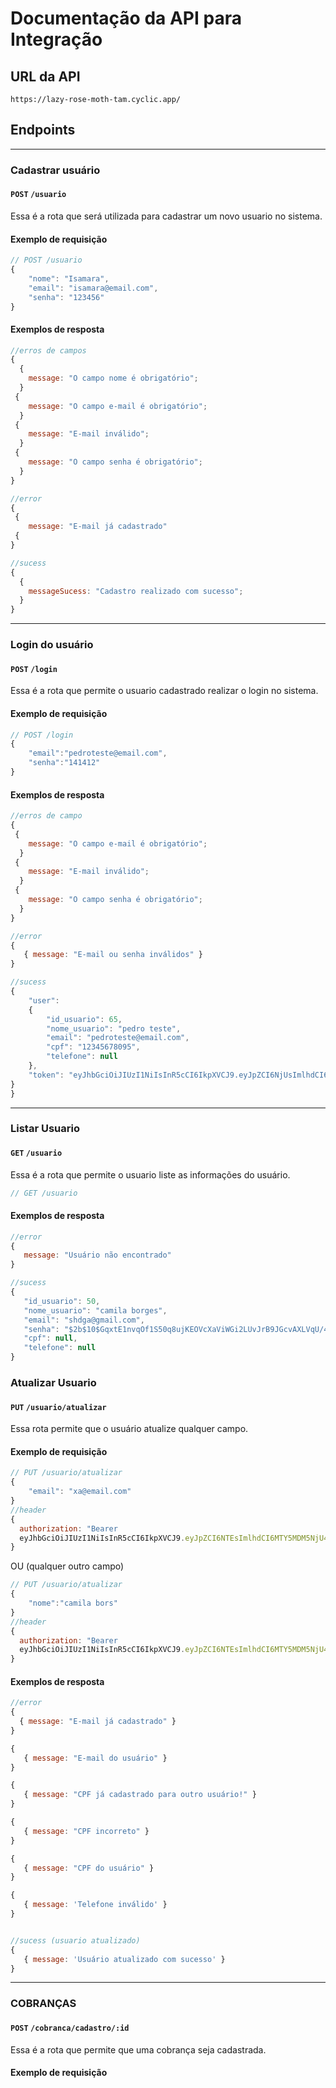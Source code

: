 # Documentação da API para Integração

## URL da API

```javascript=
https://lazy-rose-moth-tam.cyclic.app/
```

## **Endpoints**

---

### **Cadastrar usuário**

#### `POST` `/usuario`

Essa é a rota que será utilizada para cadastrar um novo usuario no sistema.

#### **Exemplo de requisição**

```javascript
// POST /usuario
{
    "nome": "Isamara",
    "email": "isamara@email.com",
    "senha": "123456"
}
```

#### **Exemplos de resposta**

```javascript
//erros de campos
{
  {
    message: "O campo nome é obrigatório";
  }
 {
    message: "O campo e-mail é obrigatório";
  }
 {
    message: "E-mail inválido";
  }
 {
    message: "O campo senha é obrigatório";
  }
}

//error
{
 {
    message: "E-mail já cadastrado"
 {
}

//sucess
{
  {
    messageSucess: "Cadastro realizado com sucesso";
  }
}
```

---

### **Login do usuário**

#### `POST` `/login`

Essa é a rota que permite o usuario cadastrado realizar o login no sistema.

#### **Exemplo de requisição**

```javascript
// POST /login
{
    "email":"pedroteste@email.com",
	"senha":"141412"
}
```

#### **Exemplos de resposta**

```javascript
//erros de campo
{
 {
    message: "O campo e-mail é obrigatório";
  }
 {
    message: "E-mail inválido";
  }
 {
    message: "O campo senha é obrigatório";
  }
}

//error 
{
   { message: "E-mail ou senha inválidos" }
}

//sucess
{
    "user":
    {
		"id_usuario": 65,
		"nome_usuario": "pedro teste",
		"email": "pedroteste@email.com",
		"cpf": "12345678095",
		"telefone": null
	},
	"token": "eyJhbGciOiJIUzI1NiIsInR5cCI6IkpXVCJ9.eyJpZCI6NjUsImlhdCI6MTY5MDQ2NzQ4MSwiZXhwIjoxNjkwNDk2MjgxfQ.dvPdf3Q8UcRzLP0kbP7EExMJXFeIdAc-GNhafWU3yhk"
}
}
```

---

### **Listar Usuario**

#### `GET` `/usuario`

Essa é a rota que permite o usuario liste as informações do usuário.

```javascript
// GET /usuario
```

#### **Exemplos de resposta**

```javascript
//error
{
   message: "Usuário não encontrado"
}

//sucess
{
   "id_usuario": 50,
   "nome_usuario": "camila borges",
   "email": "shdga@gmail.com",
   "senha": "$2b$10$GqxtE1nvqOf1S50q8ujKEOVcXaViWGi2LUvJrB9JGcvAXLVqU/4qa",
   "cpf": null,
   "telefone": null
}
```

### **Atualizar Usuario**

#### `PUT` `/usuario/atualizar`

Essa rota permite que o usuário atualize qualquer campo.

#### **Exemplo de requisição**

```javascript
// PUT /usuario/atualizar
{
    "email": "xa@email.com"
}
//header
{
  authorization: "Bearer 
  eyJhbGciOiJIUzI1NiIsInR5cCI6IkpXVCJ9.eyJpZCI6NTEsImlhdCI6MTY5MDM5NjU4MCwiZXhwIjoxNjkwNDI1MzgwfQ.VXkavI1cMazLya4cGZIlALS7WeCvD019QnQcFCd19W4"
}
```
OU (qualquer outro campo)

```javascript
// PUT /usuario/atualizar
{
    "nome":"camila bors"
}
//header
{
  authorization: "Bearer 
  eyJhbGciOiJIUzI1NiIsInR5cCI6IkpXVCJ9.eyJpZCI6NTEsImlhdCI6MTY5MDM5NjU4MCwiZXhwIjoxNjkwNDI1MzgwfQ.VXkavI1cMazLya4cGZIlALS7WeCvD019QnQcFCd19W4"
}
```

#### **Exemplos de resposta**

```javascript
//error 
{
  { message: "E-mail já cadastrado" }
}

{
   { message: "E-mail do usuário" }
}

{
   { message: "CPF já cadastrado para outro usuário!" }
}

{
   { message: "CPF incorreto" }
}

{
   { message: "CPF do usuário" }
}

{
   { message: 'Telefone inválido' }
}


//sucess (usuario atualizado)
{
   { message: 'Usuário atualizado com sucesso' }
}
```

---

### **COBRANÇAS**

#### `POST` `/cobranca/cadastro/:id`

Essa é a rota que permite que uma cobrança seja cadastrada.

#### **Exemplo de requisição**
